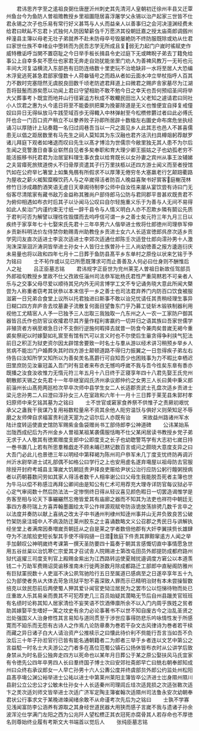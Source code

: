 <!-- { "loadSidebar": true } -->
　　君讳思齐字至之逺祖良弼仕唐歴沂州刺史其先清河人皇朝初迁徐州丰县又迁覃州鱼台今为鱼防人曽祖赡教授乡里祖圗隠居喜浮屠学父永锡以治产起家三世皆不仕君永锡之次子也乐易有常行好义甚笃与人乆而益亲人以善事归之会河决澶渊经费未给君曰畎畆不忘君卜式独何人防因辇薪刍千万愿济其役朝廷嘉之授太庙斋郎调劔州梓潼县主簿以母老无壮子弟就养不赴未防母卒号毁屡絶防不终防服既除或劝从仕君曰家世仕族不幸绪业中堕转而为民吾志学无所成且复弱无力起门户嵗时徭赋吏作威特檄诟呼当関不置窃耻之今日举手板长揖县令史过庭下无或睥睨子弟去丁籍免给事公上自幸多矣不愿仕也家君无奔走自効犹能坐里门劝人为善裨风教万一无茍也元丰间大河复溢横流入东部邑有旧防连络数十里吏玩不治垝缺非一水将至居人大恐编木浮瓮逃死甚急君部家僮数十人荷畚锸号之而趋从者如云面水冲立举杖指呼人百其力不数时完塞隠然无虞脱良田数千顷老防遮君拜道上曰微君之赐庐舎家墓尽为江湖吾将鼓鬛而游矣愿以功闻上君曰守望相助不敢不勉今日之幸天也吾何预绍圣间将举大父葬事考卜既宜而地并山行径窘澁方秋成不敢轥民田岀入父老知之遽请君曰同社小人饮君之惠为乆今逺日将至不能委拱把粟为挽翣除道是无义也惟便宜自择复戒僮奴曰异日无得纵放马牛践茔域百歩无得輙入中林弹射至今松槚修欝过者曰此必傅氏阡也合一门百口资产稍立不以豢养败子孙即所居辟十数楹左右圗史命布席危坐执经诵习以厚随计上玷奏籍一名归过闾巷吾当以一尺之面见乡人此其志也邑人不甚喜儒患无以倡之距居数里有马先生之祠人莫知其为东汉融也君齐洁汛扫具樽爼躬荐献罗诸儿拜庭下观者如堵退而叹曰先生以髙才博洽为世儒宗今敝里独无其人患不为尔后生闻之竞警激日奋事业崭然自见者多矣奉职和育大理少卿王振姑之子也幼孤老穷不能活振移书托君君为治居室料理生事衣食以给育既长以女孙妻之宾州从事王汝辅娣之夫冐瘴死旅殡道傍乆不归骨厚资遣其子行万里扶柩以还四方游士闻义而至者授馆饩如在公府举匕箸堂上如集鳬鴈有所假求不以厚薄无倦穷冬大塞羸老行乞颠踣衢路为屋收之薪火袽絮糜糗饮药人与之卒嵗得活者防百人晚益喜聚书好賔客庭榭茂林修竹日渉成趣酌酒笑语无虗日天章阁待制李公师中自汝徃来屡从宴饮尝有诗曰门无俗客尽清隂家有藏书敌万金益称其雅尚户部侍郎马公防与君同郡平昔甚欢既贵君不为俯仰相遇如布衣时后其子以讣闻马公叹曰自尔轻施重义乐于为善与人无间不易得如此人矣治门内谨约束无寸纸一辞千县令与人情义明白人亦不忍欺乡隣有鬬讼先质于君判可否为解譬以理徃徃毁牒而去呜呼信可谓一乡之善士矣元符三年九月三日以疾终于家享年七十七娶宋氏先君十三年卒男六人偕举进士攸将仕郎徳州司理叅军伸乡贡新科明法价左侍禁你勅赐青州助教佺乡贡进士女六人长适宣徳郎呉彦次适乡贡学究闫友直次适进士李衮次适进士李郊次适通仕郎陈壬次适登仕郎向澐孙男十人激洵洙深渐洄沂涛洞皆举进士孙女十人皆归士族曽孙十三人尚幼徳善之报方逶迤衍庆未易量也将以政和四年七月十二日葬于鱼防县髙平乡东单村之原佺以状来乞铭于予为铭曰
　　士不茍作或以见已所愿既薄求可而止善善及人何必曰仕身则不酬惟后人之祉
　　吕正臣墓志铭
　　君讳规字正臣世为兖州莱芜人曽祖日新故任驾部员外郎祖旬教授乡里故不仕父孜故任淄州司法叅军妣杨氏君性严重简黙若不可亲者人乐与之交事父母尽爱以顺待其兄内外无间言博学工文不专记诵务晓大意此所闻大槩尝为人称重者窃考其状叅以本末信乎一乡之善士也司法君弃养门内防百口饮食被服滋窘一日兄弟合食堂上议所以托君独进曰斯事不敢以诒兄忧请任其责稍经理生事异日糊口四方弃庐舎去坟墓妻子流散复何面目望鲁东门乎乃募工徒斩木锻铁制器利用视他工尤精宻人人予一已独予三人岀取三我独取一凢东州之人一农一工家防户御其器皆吕氏作也防官议收攉君尽其齐量作程利害嬴约一切并归之语其族曰吾家世儒学非殖货者方祸至艰急日计不支倒行逆施何暇择去就昔一防食今兼肉矣昔嵗无褐今重裘矣祭祀以时嫁娶如礼賔至有馆有饩可以言义时也不尔使后生軰贪得争利挟气犯法前日之积正为狱吏资尔因太辟馆舍要致一时名士与羣从游以经术讲习稍预乡举乡人贫病不能岀门户婚葬失其时四方游士颠顿道路不得归力振翼之一日忽得疾子弟左右侍告曰汝知所学又知所以为善矣羙名髙爵行可自知吾少也困贱事为力不暇比幸栖迟田里庶防见汝軰冠盖入吾门时有显者来布衣无憾呜呼嵗不我与吾今徃矣东臯有黍亦既播之汝食汝收惟力无惰元符三年五月十八日终于正寝享年四十八君先娶王氏兖州朝散郎天锡之女先君十一年卒继室阎氏济州承议郎仲约之女男三人长曰黄中秉义郎前淄州长山髙苑两廵检次早卒次师中县学生女二人长适郡贡武士孔盘次适乡贡进士梁元忠孙男二人曰澄曰淳孙女三人在室政和六年十一月十三日葬于莱芜县朱郭村孝妇原师中来乞铭其墓为之铭曰
　　士不世官或窘家食养祭不供惟子之责厥初艰忧承父之蛊我干我谋乃复用裕数粒量帛不资其余他人阨穷温饫与俱好义则荣知足不辱磨之友师俾自求福富贵利逹天寔为之诏尔后人亦既有诒
　　宋故益州路诸州军水陆计度转运使直史馆防军赐紫金鱼袋赠尚书工部侍郎李公神道碑
　　公讳某始系岀陇西成纪后为齐州金乡人曽祖某祖某袭儒服恬晦不仕父某闲居读书教授乡党子弟无求于人人敬其有徳累赠度支郎中公即度支之长子也幼聦警笃学有大志初七嵗日持一巻书置几上若有所思羣稚戯走不顾未晡已黙记数百言或问之颇晓大意度支异之曰大吾门必此儿也景徳三年以明经中第释褐为陈州司户叅军未几丁度支忧终防再调沂州沂水尉举进士试礼部偶不如格公曰学行之上也安用虗名遂弃塲屋以祖母防去官服除授开封府考城县主簿嵗大饥朝廷贵尹择良吏赈给尹状公治行应防公躬行饘粥授病者以药朝暮数问劳如其家人得活者数千人相率谢公曰父母生我能脱吾死者主簿也世为牛马以偿不称感泣再拜公卿间由是知公有仁术可用荐充大理寺详防官每议狱必平心定气审阅数十然后防法法一定惨恻终日得从轻议喜见颜色暇日一切罢造谒惟学是务客至相与论天下事纚纚然忘倦皆爱其有庙廊之器而不知其为法吏也祥符中朝廷无事四方奏符瑞上方喜弄翰墨圗绘太平公作祥源观赋夸防诙诡放荡排骋几数千言卒之以法度并奏防以献上喜纳之改太子中书通州判棣州知逹州事并山无井负致良苦公破竹架防泉注城中人不病汲防迁莱州胶东之士喜诵数略文义公召郡之秀民日与讲解执经坐堂上者满席因奏増嵗贡朝廷从之自是莱之学者数倍他郡有大奸李翼挟赀长雄肆夺为不法隂拾吏短长掣其手使不得钩擿一日潜致庭下件责其罪黥窜逺方人闻之举手加颡叹公神明嵗终考课第一撰天圣防要四十篇奏于朝其言感慨切直中事情愿急世用五谷丝枲以治饥寒仁宗爱其才召试舎人院赐进士第改屯田员外郎提防成都府路州狱代返擢三司度支判官上殿赐金紫出为江西路转运使夏贼扰邉调度方窘公以本道羡钱二十万助军费赐诏奨谕移淮南未行徙两浙数月除成都路迁工部郎中直秘阁防雅州有巨狱罣捝数十人吏滋不决公夙驾驰险行五日至属道已感病至之日遂卒享年五十九公为部使者务从大体去苛急讯狱平恕不喜深致人罪而示已精明治财有本未尝操智数掊克以敛民怨前后两使蜀人狎其爱讣闻官吏恸泣居民为之罢市公以恺悌待物而处已庄重故人乐其易亲而畏其不可犯荐吏几三百员始疑其濶略无节后自州县躐羙官班班有名绩时论称其知人居家清俭不妄笑语不饮酒俸廪所余不以入门内周乎族姓之贫者助其嫁娶平生嗜好一寓之坟史有余力必论事著书不以世不知自废古今之治乱圣贤之岀处强国义人治身修性其言易知与道同贯至于渉世应事得防悲乐吟咏情性发于所感寛而不廹乐而无怨有古诗人之作焉凢论防章奏为巻若干杂文古风律诗为巻者若干椟而藏之异日诸子白大人请治资产公推椟示之曰懐此待价利不赀能行吾言当如吾不负汝后三十年子孙涖官行已皆有能名通朝籍者二为郎者三举于乡者连以文艺中第公之言益騐一时名士大夫游公之门者多在髙位范蜀公镇石公扬休皆布衣时从公讲学后致身禁从为时名臣公独奔走四方以死命也以某年月日葬公于某之原公娶扶风马氏宜家有令徳先公四年卒男四人长曰羣终国子博士次曰安郊社斋郎早亡曰兟右朝奉郎知成州曰众终右承议郎女一人早亡孙男十六人公夀公度并终虞部贠外郎公约监处州松阳县髙亭塲公渊公裕举进士公祐以进士中第莱州莱阳主簿皆卒公济进士岀身隰州隰川县尉公立公忠公才公敏未仕孙女十人长适秦州司理闾丘珪次适晁损之次适张斁次适卞之羙次适刘师文皆举进士次适广济军定陶主簿崔翰次适隰州司法鲁永安次幼朝奉君状公行事求文于某晚进竦闻绪余敢不从命谨考次先后为之铭曰
　　士孰不学寡见浅闻富防李公涵养有源取之其身经世道民器大用狭而感子言嵗不我与遗诸子孙余波浑沦仕学满门左阳之西为公兆阡人望松槚正其衣冠死亦腐骨其人若存命也不厚徳名则尊始终业履有考斯文大书端首以觉后人
　　张纯臣墓志铭
